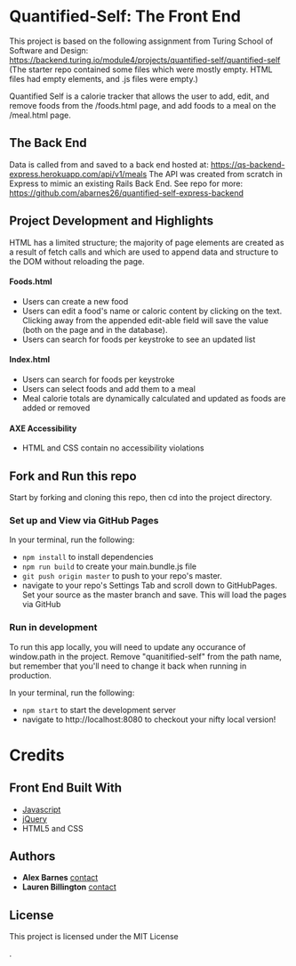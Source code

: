# Quantified-Self: The Front End

This project is based on the following assignment from Turing School of Software and Design:
https://backend.turing.io/module4/projects/quantified-self/quantified-self
(The starter repo contained some files which were mostly empty. HTML files had empty <body> elements, and .js files were empty.)

Quantified Self is a calorie tracker that allows the user to add, edit, and remove foods from the /foods.html page, and add foods to a meal on the /meal.html page.

## The Back End
 Data is called from and saved to a back end hosted at: https://qs-backend-express.herokuapp.com/api/v1/meals
 The API was created from scratch in Express to mimic an existing Rails Back End. See repo for more:
 https://github.com/abarnes26/quantified-self-express-backend


## Project Development and Highlights
HTML has a limited structure; the majority of page elements are created as a result of fetch calls and which are used to append data and structure to the DOM without reloading the page.

#### Foods.html
* Users can create a new food
* Users can edit a food's name or caloric content by clicking on the text. Clicking away from the appended edit-able field will save the value (both on the page and in the database).
* Users can search for foods per keystroke to see an updated list

#### Index.html
* Users can search for foods per keystroke
* Users can select foods and add them to a meal
* Meal calorie totals are dynamically calculated and updated as foods are added or removed

#### AXE Accessibility
* HTML and CSS contain no accessibility violations


## Fork and Run this repo 
Start by forking and cloning this repo, then cd into the project directory.

### Set up and View via GitHub Pages 
In your terminal, run the following:
* `npm install` to install dependencies
* `npm run build` to create your main.bundle.js file
* `git push origin master` to push to your repo's master. 
* navigate to your repo's Settings Tab and scroll down to GitHubPages. Set your source as the master branch and save. This will load the pages via GitHub

### Run in development
To run this app locally, you will need to update any occurance of window.path in the project. Remove "quanitified-self" from the path name, but remember that you'll need to change it back when running in production.

In your terminal, run the following:
* `npm start` to start the development server
* navigate to http://localhost:8080 to checkout your nifty local version!


# Credits

## Front End Built With

* [Javascript](https://www.javascript.com/) 
* [jQuery](https://jquery.com/) 
* HTML5 and CSS



## Authors

* **Alex Barnes** [contact](https://github.com/abarnes26)
* **Lauren Billington** [contact](https://github.com/blaurenb)


## License

This project is licensed under the MIT License 
















.
